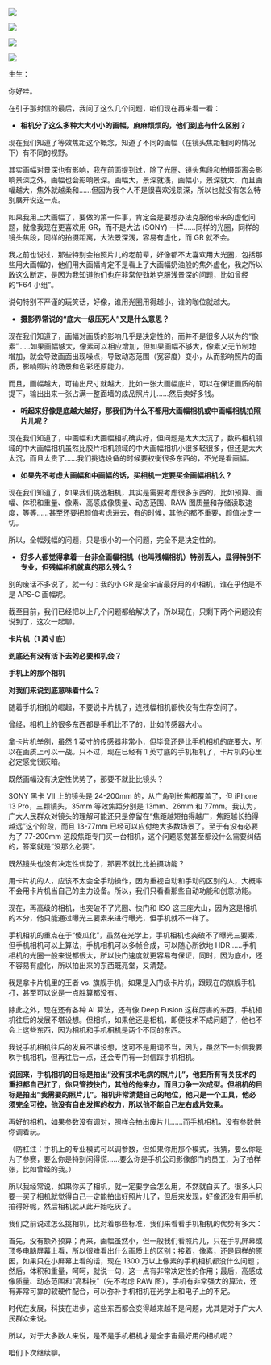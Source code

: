 [![](https://static001.geekbang.org/resource/image/yy/b9/yy4c7056d812b5273e26951fa774a0b9.jpg?wh=750x360)](http://time.geekbang.org/column/article/488914)

[![](https://static001.geekbang.org/resource/image/13/e9/13911fbd19272cae51512d9856c8a5e9.jpg?wh=750x360)](http://time.geekbang.org/column/article/489210)

[![](https://static001.geekbang.org/resource/image/a4/b5/a4e236b22c3dff647730bd8870c244b5.jpg?wh=750x360)](http://time.geekbang.org/column/article/490608)

[![](https://static001.geekbang.org/resource/image/5b/7f/5b62318e97346b4901b05c23f8c7e57f.jpg?wh=750x360)](http://time.geekbang.org/column/article/490625)

生生：

你好哇。

在引子那封信的最后，我问了这么几个问题，咱们现在再来看一看：

- **相机分了这么多种大大小小的画幅，麻麻烦烦的，他们到底有什么区别？**

现在我们知道了等效焦距这个概念，知道了不同的画幅（在镜头焦距相同的情况下）有不同的视野。

其实画幅对景深也有影响，我在前面提到过，除了光圈、镜头焦段和拍摄距离会影响景深之外，画幅也会影响景深。画幅大，景深就浅，画幅小，景深就大，而且画幅越大，焦外就越柔和……但因为我个人不是很喜欢浅景深，所以也就没有怎么特别展开说这一点。

如果我用上大画幅了，要做的第一件事，肯定会是要想办法克服他带来的虚化问题，就像我现在更喜欢用 GR，而不是大法 (SONY) 一样……同样的光圈，同样的镜头焦段，同样的拍摄距离，大法景深浅，容易有虚化，而 GR 就不会。

我之前也说过，那些特别会拍照片儿的老前辈，好像都不太喜欢用大光圈，包括那些用大画幅的，他们用大画幅肯定不是看上了大画幅奶油般的焦外虚化，我之所以敢这么断定，是因为我知道他们也在非常使劲地克服浅景深的问题，比如曾经的“F64 小组”。

说句特别不严谨的玩笑话，好像，谁用光圈用得越小，谁的咖位就越大。

- **摄影界常说的“底大一级压死人”又是什么意思？**

现在我们知道了，画幅对画质的影响几乎是决定性的，而并不是很多人以为的“像素”……如果画幅够大，像素可以相应增加，但如果画幅不够大，像素又无节制地增加，就会导致画面出现噪点，导致动态范围（宽容度）变小，从而影响照片的画质，影响照片的场景和色彩还原能力。

而且，画幅越大，可输出尺寸就越大，比如一张大画幅底片，可以在保证画质的前提下，输出出来一张占满一整面墙的成品照片儿……然后卖好多钱。

- **听起来好像是底越大越好，那我们为什么不都用大画幅相机或中画幅相机拍照片儿呢？**

现在我们知道了，中画幅和大画幅相机确实好，但问题是太大太沉了，数码相机领域的中大画幅相机虽然比胶片相机领域的中大画幅相机小很多轻很多，但还是太大太沉，而且太贵了……我们挑选设备的时候要权衡很多东西的，不光是看画幅。

- **如果先不考虑大画幅和中画幅的话，买相机一定要买全画幅相机么？**

现在我们知道了，如果我们挑选相机，其实是需要考虑很多东西的，比如预算、画幅、体积和重量、像素、高感成像质量、动态范围、RAW 图质量和存储读取速度，等等……甚至还要把颜值考虑进去，有的时候，其他的都不重要，颜值决定一切。

所以，全幅残幅的问题，只是很小的一个问题，完全不是决定性的。

- **好多人都觉得拿着一台非全画幅相机（也叫残幅相机）特别丢人，显得特别不专业，但残幅相机就真的那么残么？**

别的废话不多说了，就一句：我的小 GR 是全宇宙最好用的小相机，谁在乎他是不是 APS-C 画幅呢。

截至目前，我们已经把以上几个问题都给解决了，所以现在，只剩下两个问题没有说到了，这次一起聊。

**卡片机（1 英寸底）**

**到底还有没有活下去的必要和机会？**

**手机上的那个相机**

**对我们来说到底意味着什么？**

随着手机相机的崛起，不要说卡片机了，连残幅相机都快没有生存空间了。

曾经，相机上的很多东西都是手机比不了的，比如传感器大小。

拿卡片机举例，虽然 1 英寸的传感器非常小，但毕竟还是比手机相机的底要大，所以在画质上可以一战。只不过，现在已经有 1 英寸底的手机相机了，卡片机的心里必定感觉很灰暗。

既然画幅没有决定性优势了，那要不就比比镜头？

SONY 黑卡 Ⅶ 上的镜头是 24-200mm 的，从广角到长焦都覆盖了，但 iPhone 13 Pro，三颗镜头，35mm 等效焦距分别是 13mm、26mm 和 77mm。我认为，广大人民群众对镜头的理解可能还只是停留在“焦距越短拍得越广，焦距越长拍得越远”这个阶段，而且 13-77mm 已经可以应付绝大多数场景了。至于有没有必要为了 77-200mm 这段焦距专门买一台相机，这个问题感觉甚至都没什么需要纠结的，答案就是“没那么必要”。

既然镜头也没有决定性优势了，那要不就比比拍摄功能？

用卡片机的人，应该不太会全手动操作，因为重视自动和手动的区别的人，大概率不会用卡片机当自己的主力设备。所以，我们只看看那些自动功能和创意功能。

现在，再高级的相机，也突破不了光圈、快门和 ISO 这三座大山，因为这是相机的本分，他只能通过曝光三要素来进行曝光，但手机就不一样了。

手机相机的重点在于“傻瓜化”，虽然在光学上，手机相机也突破不了曝光三要素，但手机相机可以上算法，手机相机可以多帧合成，可以随心所欲地 HDR……手机相机的光圈一般来说都很大，所以快门速度就更容易有保证，同时，因为底小，还不容易有虚化，所以拍出来的东西既亮堂，又清楚。

我是拿卡片机里的王者 vs. 旗舰手机，如果是入门级卡片机，跟现在的旗舰手机打，甚至可以说是一点胜算都没有。

除此之外，现在还有各种 AI 算法，还有像 Deep Fusion 这样厉害的东西，手机相机往后的发展不堪设想。但相机，如果他还是相机，即便技术不成问题了，他也不会上这些东西，因为相机和手机相机是两个不同的东西。

我说手机相机往后的发展不堪设想，这可不是用词不当，因为，虽然下一封信我要吹手机相机，但再往后一点，还会专门有一封信踩手机相机。

**说回来，手机相机的目标是拍出“没有技术毛病的照片儿”，他把所有有关技术的重担都自己扛了，你只管按快门，其他的他来办，而且力争一次成型。但相机的目标是拍出“我需要的照片儿”。相机非常清楚自己的地位，他只是一个工具，他必须完全可控，他没有自由发挥的权力，所以他不能自己左右成片效果。**

再好的相机，如果参数没有调对，照样会拍出废片儿……而手机相机，没有参数供你调着玩。

（防杠注：手机上的专业模式可以调参数，但如果你用那个模式，我猜，要么你是为了参赛，要么你是特别闲得慌……要么你是手机公司影像部门的员工，为了拍样张，比如曾经的我。）

所以我经常说，如果你买了相机，就一定要学会怎么用，不然就白买了。很多人只要一买了相机就觉得自己一定能拍出好照片儿了，但后来发现，好像还没有用手机拍得好呢，然后相机就从此开始吃灰了。

我们之前说过怎么挑相机，比对着那些标准，我们来看看手机相机的优势有多大：

首先，没有额外预算；再来，画幅虽然小，但一般我们看照片儿，只在手机屏幕或顶多电脑屏幕上看，所以很难看出什么画质上的区别；接着，像素，还是同样的原因，如果只在小屏幕上看的话，现在 1300 万以上像素的手机相机都没什么问题；然后，体积和重量，呵呵，就说一句，这一点有非常决定性的作用；最后，高感成像质量、动态范围和“高科技”（先不考虑 RAW 图），手机有非常强大的算法，还有非常可靠的软硬件配合，可以弥补手机相机在光学上和电子上的不足。

时代在发展，科技在进步，这些东西都会变得越来越不是问题，尤其是对于广大人民群众来说。

所以，对于大多数人来说，是不是手机相机才是全宇宙最好用的相机呢？

咱们下次继续聊。